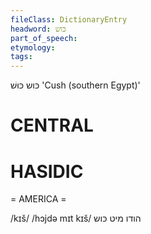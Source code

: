 ```yaml
---
fileClass: DictionaryEntry
headword: כּוש
part_of_speech: 
etymology: 
tags: 
---
```

כּוש
כּוּשׁ
'Cush (southern Egypt)'

CENTRAL
========

HASIDIC
=======
= AMERICA = 

/kɪš/
/hɔjdə mɪt kɪš/ הודו מיט כּוש